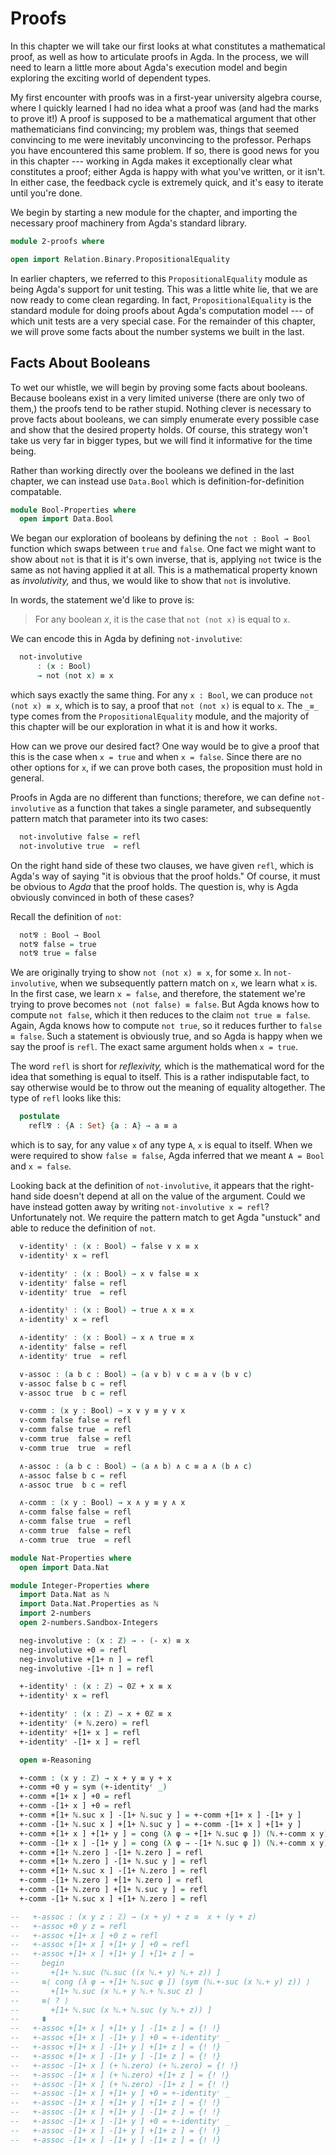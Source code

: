 # Proofs

In this chapter we will take our first looks at what constitutes a mathematical
proof, as well as how to articulate proofs in Agda. In the process, we will need
to learn a little more about Agda's execution model and begin exploring the
exciting world of dependent types.

My first encounter with proofs was in a first-year university algebra course,
where I quickly learned I had no idea what a proof was (and had the marks to
prove it!) A proof is supposed to be a mathematical argument that other
mathematicians find convincing; my problem was, things that seemed convincing to
me were inevitably unconvincing to the professor. Perhaps you have encountered
this same problem. If so, there is good news for you in this chapter --- working
in Agda makes it exceptionally clear what constitutes a proof; either Agda is
happy with what you've written, or it isn't. In either case, the feedback cycle
is extremely quick, and it's easy to iterate until you're done.

We begin by starting a new module for the chapter, and importing the necessary
proof machinery from Agda's standard library.

```agda
module 2-proofs where

open import Relation.Binary.PropositionalEquality
```

In earlier chapters, we referred to this `PropositionalEquality` module as being
Agda's support for unit testing. This was a little white lie, that we are now
ready to come clean regarding. In fact, `PropositionalEquality` is the standard
module for doing proofs about Agda's computation model --- of which unit tests
are a very special case. For the remainder of this chapter, we will prove some
facts about the number systems we built in the last.


## Facts About Booleans

To wet our whistle, we will begin by proving some facts about booleans. Because
booleans exist in a very limited universe (there are only two of them,) the
proofs tend to be rather stupid. Nothing clever is necessary to prove facts
about booleans, we can simply enumerate every possible case and show that the
desired property holds. Of course, this strategy won't take us very far in
bigger types, but we will find it informative for the time being.

Rather than working directly over the booleans we defined in the last chapter,
we can instead use `Data.Bool` which is definition-for-definition compatable.

```agda
module Bool-Properties where
  open import Data.Bool
```

We began our exploration of booleans by defining the `not : Bool → Bool`
function which swaps between `true` and `false`. One fact we might want to show
about `not` is that it is it's own inverse, that is, applying `not` twice is the
same as not having applied it at all. This is a mathematical property known as
*involutivity,* and thus, we would like to show that `not` is involutive.

In words, the statement we'd like to prove is:

> For any boolean $x$, it is the case that `not (not x)` is equal to `x`.

We can encode this in Agda by defining `not-involutive`:

```agda
  not-involutive
      : (x : Bool)
      → not (not x) ≡ x
```

which says exactly the same thing. For any `x : Bool`, we can produce `not (not
x) ≡ x`, which is to say, a proof that `not (not x)` is equal to `x`. The `_≡_`
type comes from the `PropositionalEquality` module, and the majority of this
chapter will be our exploration in what it is and how it works.

How can we prove our desired fact? One way would be to give a proof that this is
the case when `x = true` and when `x = false`. Since there are no other options
for `x`, if we can prove both cases, the proposition must hold in general.

Proofs in Agda are no different than functions; therefore, we can define
`not-involutive` as a function that takes a single parameter, and subsequently
pattern match that parameter into its two cases:

```agda
  not-involutive false = refl
  not-involutive true  = refl
```

On the right hand side of these two clauses, we have given `refl`, which is
Agda's way of saying "it is obvious that the proof holds." Of course, it must be
obvious to *Agda* that the proof holds. The question is, why is Agda obviously
convinced in both of these cases?

Recall the definition of `not`:

```agda
  not⅋ : Bool → Bool
  not⅋ false = true
  not⅋ true = false
```

We are originally trying to show `not (not x) ≡ x`, for some `x`. In
`not-involutive`, when we subsequently pattern match on `x`, we learn what `x`
is. In the first case, we learn `x = false`, and therefore, the statement we're
trying to prove becomes `not (not false) ≡ false`. But Agda knows how to compute
`not false`, which it then reduces to the claim `not true ≡ false`. Again, Agda
knows how to compute `not true`, so it reduces further to `false ≡ false`. Such
a statement is obviously true, and so Agda is happy when we say the proof is
`refl`. The exact same argument holds when `x = true`.

The word `refl` is short for *reflexivity,* which is the mathematical word for
the idea that something is equal to itself. This is a rather indisputable fact,
to say otherwise would be to throw out the meaning of equality altogether. The
type of `refl` looks like this:

```agda
  postulate
    refl⅋ : {A : Set} {a : A} → a ≡ a
```

which is to say, for any value `x` of any type `A`, `x` is equal to itself. When
we were required to show `false ≡ false`, Agda inferred that we meant `A = Bool`
and `x = false`.

Looking back at the definition of `not-involutive`, it appears that the
right-hand side doesn't depend at all on the value of the argument. Could we
have instead gotten away by writing `not-involutive x = refl`? Unfortunately
not. We require the pattern match to get Agda "unstuck" and able to reduce the
definition of `not`.

```agda
  ∨-identityˡ : (x : Bool) → false ∨ x ≡ x
  ∨-identityˡ x = refl

  ∨-identityʳ : (x : Bool) → x ∨ false ≡ x
  ∨-identityʳ false = refl
  ∨-identityʳ true  = refl

  ∧-identityˡ : (x : Bool) → true ∧ x ≡ x
  ∧-identityˡ x = refl

  ∧-identityʳ : (x : Bool) → x ∧ true ≡ x
  ∧-identityʳ false = refl
  ∧-identityʳ true  = refl

  ∨-assoc : (a b c : Bool) → (a ∨ b) ∨ c ≡ a ∨ (b ∨ c)
  ∨-assoc false b c = refl
  ∨-assoc true  b c = refl

  ∨-comm : (x y : Bool) → x ∨ y ≡ y ∨ x
  ∨-comm false false = refl
  ∨-comm false true  = refl
  ∨-comm true  false = refl
  ∨-comm true  true  = refl

  ∧-assoc : (a b c : Bool) → (a ∧ b) ∧ c ≡ a ∧ (b ∧ c)
  ∧-assoc false b c = refl
  ∧-assoc true  b c = refl

  ∧-comm : (x y : Bool) → x ∧ y ≡ y ∧ x
  ∧-comm false false = refl
  ∧-comm false true  = refl
  ∧-comm true  false = refl
  ∧-comm true  true  = refl

module Nat-Properties where
  open import Data.Nat

module Integer-Properties where
  import Data.Nat as ℕ
  import Data.Nat.Properties as ℕ
  import 2-numbers
  open 2-numbers.Sandbox-Integers

  neg-involutive : (x : ℤ) → - (- x) ≡ x
  neg-involutive +0 = refl
  neg-involutive +[1+ n ] = refl
  neg-involutive -[1+ n ] = refl

  +-identityˡ : (x : ℤ) → 0ℤ + x ≡ x
  +-identityˡ x = refl

  +-identityʳ : (x : ℤ) → x + 0ℤ ≡ x
  +-identityʳ (+ ℕ.zero) = refl
  +-identityʳ +[1+ x ] = refl
  +-identityʳ -[1+ x ] = refl

  open ≡-Reasoning

  +-comm : (x y : ℤ) → x + y ≡ y + x
  +-comm +0 y = sym (+-identityʳ _)
  +-comm +[1+ x ] +0 = refl
  +-comm -[1+ x ] +0 = refl
  +-comm +[1+ ℕ.suc x ] -[1+ ℕ.suc y ] = +-comm +[1+ x ] -[1+ y ]
  +-comm -[1+ ℕ.suc x ] +[1+ ℕ.suc y ] = +-comm -[1+ x ] +[1+ y ]
  +-comm +[1+ x ] +[1+ y ] = cong (λ φ → +[1+ ℕ.suc φ ]) (ℕ.+-comm x y)
  +-comm -[1+ x ] -[1+ y ] = cong (λ φ → -[1+ ℕ.suc φ ]) (ℕ.+-comm x y)
  +-comm +[1+ ℕ.zero ] -[1+ ℕ.zero ] = refl
  +-comm +[1+ ℕ.zero ] -[1+ ℕ.suc y ] = refl
  +-comm +[1+ ℕ.suc x ] -[1+ ℕ.zero ] = refl
  +-comm -[1+ ℕ.zero ] +[1+ ℕ.zero ] = refl
  +-comm -[1+ ℕ.zero ] +[1+ ℕ.suc y ] = refl
  +-comm -[1+ ℕ.suc x ] +[1+ ℕ.zero ] = refl

--   +-assoc : (x y z : ℤ) → (x + y) + z ≡  x + (y + z)
--   +-assoc +0 y z = refl
--   +-assoc +[1+ x ] +0 z = refl
--   +-assoc +[1+ x ] +[1+ y ] +0 = refl
--   +-assoc +[1+ x ] +[1+ y ] +[1+ z ] =
--     begin
--       +[1+ ℕ.suc (ℕ.suc ((x ℕ.+ y) ℕ.+ z)) ]
--     ≡⟨ cong (λ φ → +[1+ ℕ.suc φ ]) (sym (ℕ.+-suc (x ℕ.+ y) z)) ⟩
--       +[1+ ℕ.suc (x ℕ.+ y ℕ.+ ℕ.suc z) ]
--     ≡⟨ ? ⟩
--       +[1+ ℕ.suc (x ℕ.+ ℕ.suc (y ℕ.+ z)) ]
--     ∎
--   +-assoc +[1+ x ] +[1+ y ] -[1+ z ] = {! !}
--   +-assoc +[1+ x ] -[1+ y ] +0 = +-identityʳ _
--   +-assoc +[1+ x ] -[1+ y ] +[1+ z ] = {! !}
--   +-assoc +[1+ x ] -[1+ y ] -[1+ z ] = {! !}
--   +-assoc -[1+ x ] (+ ℕ.zero) (+ ℕ.zero) = {! !}
--   +-assoc -[1+ x ] (+ ℕ.zero) +[1+ z ] = {! !}
--   +-assoc -[1+ x ] (+ ℕ.zero) -[1+ z ] = {! !}
--   +-assoc -[1+ x ] +[1+ y ] +0 = +-identityʳ _
--   +-assoc -[1+ x ] +[1+ y ] +[1+ z ] = {! !}
--   +-assoc -[1+ x ] +[1+ y ] -[1+ z ] = {! !}
--   +-assoc -[1+ x ] -[1+ y ] +0 = +-identityʳ _
--   +-assoc -[1+ x ] -[1+ y ] +[1+ z ] = {! !}
--   +-assoc -[1+ x ] -[1+ y ] -[1+ z ] = {! !}

```
